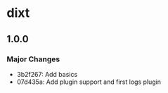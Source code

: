 # dixt

## 1.0.0

### Major Changes

- 3b2f267: Add basics
- 07d435a: Add plugin support and first logs plugin
